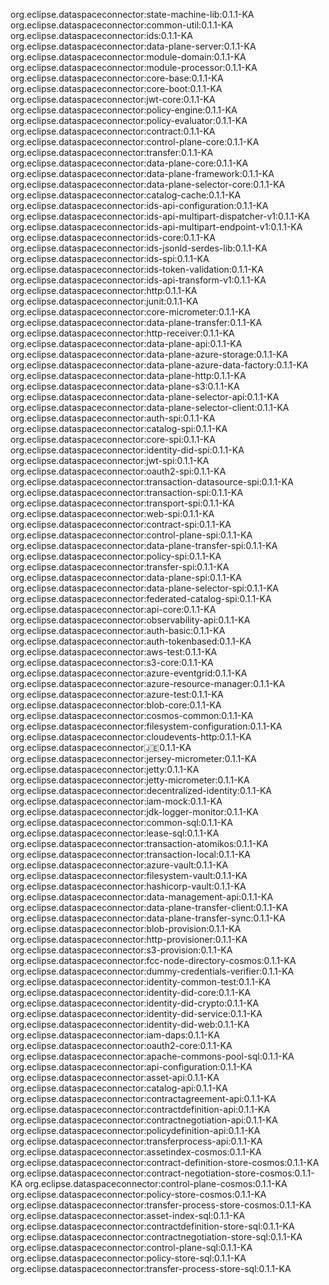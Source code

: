 
org.eclipse.dataspaceconnector:state-machine-lib:0.1.1-KA
org.eclipse.dataspaceconnector:common-util:0.1.1-KA
org.eclipse.dataspaceconnector:ids:0.1.1-KA
org.eclipse.dataspaceconnector:data-plane-server:0.1.1-KA
org.eclipse.dataspaceconnector:module-domain:0.1.1-KA
org.eclipse.dataspaceconnector:module-processor:0.1.1-KA
org.eclipse.dataspaceconnector:core-base:0.1.1-KA
org.eclipse.dataspaceconnector:core-boot:0.1.1-KA
org.eclipse.dataspaceconnector:jwt-core:0.1.1-KA
org.eclipse.dataspaceconnector:policy-engine:0.1.1-KA
org.eclipse.dataspaceconnector:policy-evaluator:0.1.1-KA
org.eclipse.dataspaceconnector:contract:0.1.1-KA
org.eclipse.dataspaceconnector:control-plane-core:0.1.1-KA
org.eclipse.dataspaceconnector:transfer:0.1.1-KA
org.eclipse.dataspaceconnector:data-plane-core:0.1.1-KA
org.eclipse.dataspaceconnector:data-plane-framework:0.1.1-KA
org.eclipse.dataspaceconnector:data-plane-selector-core:0.1.1-KA
org.eclipse.dataspaceconnector:catalog-cache:0.1.1-KA
org.eclipse.dataspaceconnector:ids-api-configuration:0.1.1-KA
org.eclipse.dataspaceconnector:ids-api-multipart-dispatcher-v1:0.1.1-KA
org.eclipse.dataspaceconnector:ids-api-multipart-endpoint-v1:0.1.1-KA
org.eclipse.dataspaceconnector:ids-core:0.1.1-KA
org.eclipse.dataspaceconnector:ids-jsonld-serdes-lib:0.1.1-KA
org.eclipse.dataspaceconnector:ids-spi:0.1.1-KA
org.eclipse.dataspaceconnector:ids-token-validation:0.1.1-KA
org.eclipse.dataspaceconnector:ids-api-transform-v1:0.1.1-KA
org.eclipse.dataspaceconnector:http:0.1.1-KA
org.eclipse.dataspaceconnector:junit:0.1.1-KA
org.eclipse.dataspaceconnector:core-micrometer:0.1.1-KA
org.eclipse.dataspaceconnector:data-plane-transfer:0.1.1-KA
org.eclipse.dataspaceconnector:http-receiver:0.1.1-KA
org.eclipse.dataspaceconnector:data-plane-api:0.1.1-KA
org.eclipse.dataspaceconnector:data-plane-azure-storage:0.1.1-KA
org.eclipse.dataspaceconnector:data-plane-azure-data-factory:0.1.1-KA
org.eclipse.dataspaceconnector:data-plane-http:0.1.1-KA
org.eclipse.dataspaceconnector:data-plane-s3:0.1.1-KA
org.eclipse.dataspaceconnector:data-plane-selector-api:0.1.1-KA
org.eclipse.dataspaceconnector:data-plane-selector-client:0.1.1-KA
org.eclipse.dataspaceconnector:auth-spi:0.1.1-KA
org.eclipse.dataspaceconnector:catalog-spi:0.1.1-KA
org.eclipse.dataspaceconnector:core-spi:0.1.1-KA
org.eclipse.dataspaceconnector:identity-did-spi:0.1.1-KA
org.eclipse.dataspaceconnector:jwt-spi:0.1.1-KA
org.eclipse.dataspaceconnector:oauth2-spi:0.1.1-KA
org.eclipse.dataspaceconnector:transaction-datasource-spi:0.1.1-KA
org.eclipse.dataspaceconnector:transaction-spi:0.1.1-KA
org.eclipse.dataspaceconnector:transport-spi:0.1.1-KA
org.eclipse.dataspaceconnector:web-spi:0.1.1-KA
org.eclipse.dataspaceconnector:contract-spi:0.1.1-KA
org.eclipse.dataspaceconnector:control-plane-spi:0.1.1-KA
org.eclipse.dataspaceconnector:data-plane-transfer-spi:0.1.1-KA
org.eclipse.dataspaceconnector:policy-spi:0.1.1-KA
org.eclipse.dataspaceconnector:transfer-spi:0.1.1-KA
org.eclipse.dataspaceconnector:data-plane-spi:0.1.1-KA
org.eclipse.dataspaceconnector:data-plane-selector-spi:0.1.1-KA
org.eclipse.dataspaceconnector:federated-catalog-spi:0.1.1-KA
org.eclipse.dataspaceconnector:api-core:0.1.1-KA
org.eclipse.dataspaceconnector:observability-api:0.1.1-KA
org.eclipse.dataspaceconnector:auth-basic:0.1.1-KA
org.eclipse.dataspaceconnector:auth-tokenbased:0.1.1-KA
org.eclipse.dataspaceconnector:aws-test:0.1.1-KA
org.eclipse.dataspaceconnector:s3-core:0.1.1-KA
org.eclipse.dataspaceconnector:azure-eventgrid:0.1.1-KA
org.eclipse.dataspaceconnector:azure-resource-manager:0.1.1-KA
org.eclipse.dataspaceconnector:azure-test:0.1.1-KA
org.eclipse.dataspaceconnector:blob-core:0.1.1-KA
org.eclipse.dataspaceconnector:cosmos-common:0.1.1-KA
org.eclipse.dataspaceconnector:filesystem-configuration:0.1.1-KA
org.eclipse.dataspaceconnector:cloudevents-http:0.1.1-KA
org.eclipse.dataspaceconnector:jersey:0.1.1-KA
org.eclipse.dataspaceconnector:jersey-micrometer:0.1.1-KA
org.eclipse.dataspaceconnector:jetty:0.1.1-KA
org.eclipse.dataspaceconnector:jetty-micrometer:0.1.1-KA
org.eclipse.dataspaceconnector:decentralized-identity:0.1.1-KA
org.eclipse.dataspaceconnector:iam-mock:0.1.1-KA
org.eclipse.dataspaceconnector:jdk-logger-monitor:0.1.1-KA
org.eclipse.dataspaceconnector:common-sql:0.1.1-KA
org.eclipse.dataspaceconnector:lease-sql:0.1.1-KA
org.eclipse.dataspaceconnector:transaction-atomikos:0.1.1-KA
org.eclipse.dataspaceconnector:transaction-local:0.1.1-KA
org.eclipse.dataspaceconnector:azure-vault:0.1.1-KA
org.eclipse.dataspaceconnector:filesystem-vault:0.1.1-KA
org.eclipse.dataspaceconnector:hashicorp-vault:0.1.1-KA
org.eclipse.dataspaceconnector:data-management-api:0.1.1-KA
org.eclipse.dataspaceconnector:data-plane-transfer-client:0.1.1-KA
org.eclipse.dataspaceconnector:data-plane-transfer-sync:0.1.1-KA
org.eclipse.dataspaceconnector:blob-provision:0.1.1-KA
org.eclipse.dataspaceconnector:http-provisioner:0.1.1-KA
org.eclipse.dataspaceconnector:s3-provision:0.1.1-KA
org.eclipse.dataspaceconnector:fcc-node-directory-cosmos:0.1.1-KA
org.eclipse.dataspaceconnector:dummy-credentials-verifier:0.1.1-KA
org.eclipse.dataspaceconnector:identity-common-test:0.1.1-KA
org.eclipse.dataspaceconnector:identity-did-core:0.1.1-KA
org.eclipse.dataspaceconnector:identity-did-crypto:0.1.1-KA
org.eclipse.dataspaceconnector:identity-did-service:0.1.1-KA
org.eclipse.dataspaceconnector:identity-did-web:0.1.1-KA
org.eclipse.dataspaceconnector:iam-daps:0.1.1-KA
org.eclipse.dataspaceconnector:oauth2-core:0.1.1-KA
org.eclipse.dataspaceconnector:apache-commons-pool-sql:0.1.1-KA
org.eclipse.dataspaceconnector:api-configuration:0.1.1-KA
org.eclipse.dataspaceconnector:asset-api:0.1.1-KA
org.eclipse.dataspaceconnector:catalog-api:0.1.1-KA
org.eclipse.dataspaceconnector:contractagreement-api:0.1.1-KA
org.eclipse.dataspaceconnector:contractdefinition-api:0.1.1-KA
org.eclipse.dataspaceconnector:contractnegotiation-api:0.1.1-KA
org.eclipse.dataspaceconnector:policydefinition-api:0.1.1-KA
org.eclipse.dataspaceconnector:transferprocess-api:0.1.1-KA
org.eclipse.dataspaceconnector:assetindex-cosmos:0.1.1-KA
org.eclipse.dataspaceconnector:contract-definition-store-cosmos:0.1.1-KA
org.eclipse.dataspaceconnector:contract-negotiation-store-cosmos:0.1.1-KA
org.eclipse.dataspaceconnector:control-plane-cosmos:0.1.1-KA
org.eclipse.dataspaceconnector:policy-store-cosmos:0.1.1-KA
org.eclipse.dataspaceconnector:transfer-process-store-cosmos:0.1.1-KA
org.eclipse.dataspaceconnector:asset-index-sql:0.1.1-KA
org.eclipse.dataspaceconnector:contractdefinition-store-sql:0.1.1-KA
org.eclipse.dataspaceconnector:contractnegotiation-store-sql:0.1.1-KA
org.eclipse.dataspaceconnector:control-plane-sql:0.1.1-KA
org.eclipse.dataspaceconnector:policy-store-sql:0.1.1-KA
org.eclipse.dataspaceconnector:transfer-process-store-sql:0.1.1-KA
